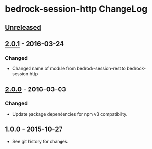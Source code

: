 # bedrock-session-http ChangeLog

## [Unreleased]

## [2.0.1] - 2016-03-24

### Changed
- Changed name of module from bedrock-session-rest to bedrock-session-http

## [2.0.0] - 2016-03-03

### Changed
- Update package dependencies for npm v3 compatibility.

## 1.0.0 - 2015-10-27

- See git history for changes.

[Unreleased]: https://github.com/digitalbazaar/bedrock-session-http/compare/2.0.1...HEAD
[2.0.1]: https://github.com/digitalbazaar/bedrock-session-http/compare/2.0.0...2.0.1
[2.0.0]: https://github.com/digitalbazaar/bedrock-session-http/compare/1.0.0...2.0.0
